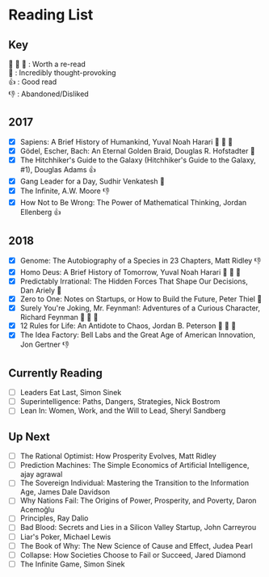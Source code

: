 # Reading List

## Key
:clap: :clap: :clap:    : Worth a re-read  
:thought_balloon:       : Incredibly thought-provoking  
:+1:                    : Good read  
:-1:                    : Abandoned/Disliked  

## 2017

- [x] Sapiens: A Brief History of Humankind, Yuval Noah Harari :clap: :clap: :clap:
- [x] Gödel, Escher, Bach: An Eternal Golden Braid, Douglas R. Hofstadter :thought_balloon:
- [x] The Hitchhiker's Guide to the Galaxy (Hitchhiker's Guide to the Galaxy, #1), Douglas Adams :+1: 
- [x] Gang Leader for a Day, Sudhir Venkatesh :thought_balloon:
- [x] The Infinite, A.W. Moore :-1:
- [x] How Not to Be Wrong: The Power of Mathematical Thinking, Jordan Ellenberg :+1: 

## 2018

- [x] Genome: The Autobiography of a Species in 23 Chapters, Matt Ridley :-1:
- [x] Homo Deus: A Brief History of Tomorrow, Yuval Noah Harari :clap: :clap: :clap:
- [x] Predictably Irrational: The Hidden Forces That Shape Our Decisions, Dan Ariely :thought_balloon:
- [x] Zero to One: Notes on Startups, or How to Build the Future, Peter Thiel :thought_balloon:
- [x] Surely You're Joking, Mr. Feynman!: Adventures of a Curious Character, Richard Feynman :clap: :clap: :clap:
- [x] 12 Rules for Life: An Antidote to Chaos, Jordan B. Peterson :clap: :clap: :clap:
- [x] The Idea Factory: Bell Labs and the Great Age of American Innovation, Jon Gertner :-1:

## Currently Reading

- [ ] Leaders Eat Last, Simon Sinek
- [ ] Superintelligence: Paths, Dangers, Strategies, Nick Bostrom
- [ ] Lean In: Women, Work, and the Will to Lead, Sheryl Sandberg

## Up Next

- [ ] The Rational Optimist: How Prosperity Evolves, Matt Ridley
- [ ] Prediction Machines: The Simple Economics of Artificial Intelligence, ajay agrawal
- [ ] The Sovereign Individual: Mastering the Transition to the Information Age, James Dale Davidson
- [ ] Why Nations Fail: The Origins of Power, Prosperity, and Poverty, Daron Acemoğlu
- [ ] Principles, Ray Dalio
- [ ] Bad Blood: Secrets and Lies in a Silicon Valley Startup, John Carreyrou
- [ ] Liar's Poker, Michael   Lewis
- [ ] The Book of Why: The New Science of Cause and Effect, Judea Pearl
- [ ] Collapse: How Societies Choose to Fail or Succeed, Jared Diamond
- [ ] The Infinite Game, Simon Sinek